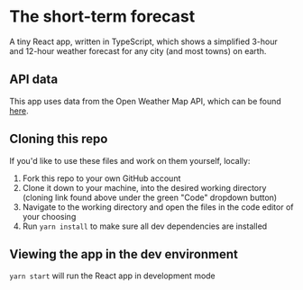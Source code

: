 # The short-term forecast

A tiny React app, written in TypeScript, which shows a simplified 3-hour and 12-hour weather forecast for any city (and most towns) on earth.

## API data

This app uses data from the Open Weather Map API, which can be found [here](https://openweathermap.org/api).

## Cloning this repo

If you'd like to use these files and work on them yourself, locally:

1. Fork this repo to your own GitHub account
2. Clone it down to your machine, into the desired working directory (cloning link found above under the green "Code" dropdown button)
3. Navigate to the working directory and open the files in the code editor of your choosing
4. Run `yarn install` to make sure all dev dependencies are installed


## Viewing the app in the dev environment

`yarn start` will run the React app in development mode
